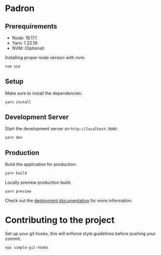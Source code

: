 # Padron 

## Prerequirements
- Node: 18.17.1
- Yarn: 1.22.19
- NVM: (Optional) 

Installing proper node version with nvm: 
```bash
nvm use
```

## Setup

Make sure to install the dependencies:
```bash
yarn install
```

## Development Server

Start the development server on `http://localhost:3000`:

```bash
yarn dev
```

## Production

Build the application for production:

```bash
yarn build
```

Locally preview production build:
```bash
yarn preview
```

Check out the [deployment documentation](https://nuxt.com/docs/getting-started/deployment) for more information.

# Contributing to the project
Set up your git hooks, this will enforce style guidelines before pushing your commit.
```bash
npx simple-git-hooks
```
